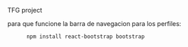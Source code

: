 TFG project

para que funcione la barra de navegacion para los perfiles:
          
          npm install react-bootstrap bootstrap
          
